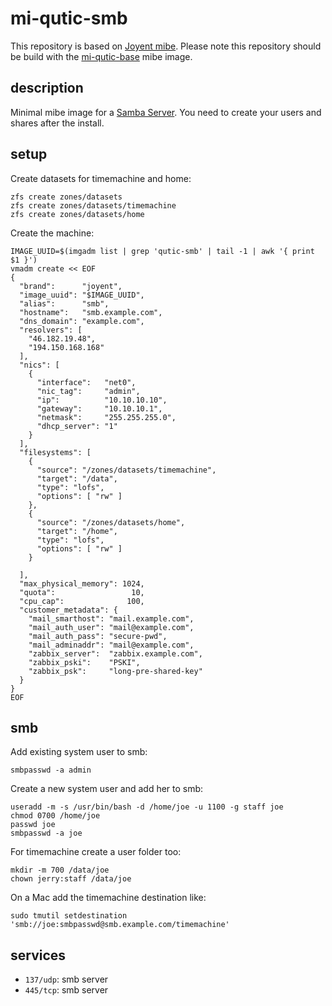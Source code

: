 # mi-qutic-smb

This repository is based on [Joyent mibe](https://github.com/joyent/mibe). Please note this repository should be build with the [mi-qutic-base](https://github.com/jfqd/mi-qutic-base) mibe image.

## description

Minimal mibe image for a [Samba Server](https://www.samba.org/). You need to create your users and shares after the install.

## setup

Create datasets for timemachine and home:

```
zfs create zones/datasets
zfs create zones/datasets/timemachine
zfs create zones/datasets/home
```

Create the machine:

```
IMAGE_UUID=$(imgadm list | grep 'qutic-smb' | tail -1 | awk '{ print $1 }')
vmadm create << EOF
{
  "brand":      "joyent",
  "image_uuid": "$IMAGE_UUID",
  "alias":      "smb",
  "hostname":   "smb.example.com",
  "dns_domain": "example.com",
  "resolvers": [
    "46.182.19.48",
    "194.150.168.168"
  ],
  "nics": [
    {
      "interface":   "net0",
      "nic_tag":     "admin",
      "ip":          "10.10.10.10",
      "gateway":     "10.10.10.1",
      "netmask":     "255.255.255.0",
      "dhcp_server": "1"
    }
  ],
  "filesystems": [
    {
      "source": "/zones/datasets/timemachine",
      "target": "/data",
      "type": "lofs",
      "options": [ "rw" ]
    },
    {
      "source": "/zones/datasets/home",
      "target": "/home",
      "type": "lofs",
      "options": [ "rw" ]
    }
    
  ],
  "max_physical_memory": 1024,
  "quota":                 10,
  "cpu_cap":              100,
  "customer_metadata": {
    "mail_smarthost": "mail.example.com",
    "mail_auth_user": "mail@example.com",
    "mail_auth_pass": "secure-pwd",
    "mail_adminaddr": "mail@example.com",
    "zabbix_server":  "zabbix.example.com",
    "zabbix_pski":    "PSKI",
    "zabbix_psk":     "long-pre-shared-key"
  }
}
EOF
```

## smb

Add existing system user to smb:

```
smbpasswd -a admin
```

Create a new system user and add her to smb:

```
useradd -m -s /usr/bin/bash -d /home/joe -u 1100 -g staff joe
chmod 0700 /home/joe
passwd joe
smbpasswd -a joe
```

For timemachine create a user folder too:

```
mkdir -m 700 /data/joe
chown jerry:staff /data/joe
```

On a Mac add the timemachine destination like:

```
sudo tmutil setdestination 'smb://joe:smbpasswd@smb.example.com/timemachine'
```

## services

- `137/udp`: smb server
- `445/tcp`: smb server
